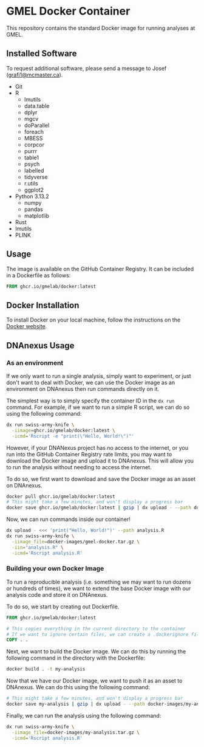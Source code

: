 # GMEL Docker Container

This repository contains the standard Docker image for running analyses at GMEL.

## Installed Software
To request additional software, please send a message to Josef ([grafj1@mcmaster.ca](mailto:grafj1@mcmaster.ca)).
- Git
- R
  - lmutils
  - data.table
  - dplyr
  - mgcv
  - doParallel
  - foreach
  - MBESS
  - corpcor
  - purrr
  - table1
  - psych
  - labelled
  - tidyverse
  - r.utils
  - ggplot2
- Python 3.13.2
  - numpy
  - pandas
  - matplotlib
- Rust
- lmutils
- PLINK

## Usage
The image is available on the GitHub Container Registry. It can be included in a Dockerfile as follows:

```Dockerfile
FROM ghcr.io/gmelab/docker:latest
```

## Docker Installation
To install Docker on your local machine, follow the instructions on the [Docker website](https://docs.docker.com/engine/install/).

## DNAnexus Usage

### As an environment
If we only want to run a single analysis, simply want to experiment, or just don't want to deal with Docker, we can use the Docker image as an environment on DNAnexus then run commands directly on it.

The simplest way is to simply specify the container ID in the `dx run` command. For example, if we want to run a simple R script, we can do so using the following command:

```bash
dx run swiss-army-knife \
  -iimage=ghcr.io/gmelab/docker:latest \
  -icmd='Rscript -e "print(\"Hello, World!\")"'
```

However, if your DNANexus project has no access to the internet, or you run into the GitHub Container Registry rate limits, you may want to download the Docker image and upload it to DNAnexus. This will allow you to run the analysis without needing to access the internet.

To do so, we first want to download and save the Docker image as an asset on DNAnexus.

```bash
docker pull ghcr.io/gmelab/docker:latest
# This might take a few minutes, and won't display a progress bar
docker save ghcr.io/gmelab/docker:latest | gzip | dx upload - --path docker-images/gmel-docker.tar.gz
```

Now, we can run commands inside our container!

```bash
dx upload - <<< 'print("Hello, World!")' --path analysis.R
dx run swiss-army-knife \
  -iimage_file=docker-images/gmel-docker.tar.gz \
  -iin="analysis.R" \
  -icmd='Rscript analysis.R'
```

### Building your own Docker Image
To run a reproducible analysis (i.e. something we may want to run dozens or hundreds of times), we want to extend the base Docker image with our analysis code and store it on DNAnexus.

To do so, we start by creating out Dockerfile.

```Dockerfile
FROM ghcr.io/gmelab/docker:latest

# This copies everything in the current directory to the container
# If we want to ignore certain files, we can create a .dockerignore file
COPY . .
```

Next, we want to build the Docker image. We can do this by running the following command in the directory with the Dockerfile:

```bash
docker build . -t my-analysis
```

Now that we have our Docker image, we want to push it as an asset to DNAnexus. We can do this using the following command:

```bash
# This might take a few minutes, and won't display a progress bar
docker save my-analysis | gzip | dx upload - --path docker-images/my-analysis.tar.gz
```

Finally, we can run the analysis using the following command:

```bash
dx run swiss-army-knife \
  -iimage_file=docker-images/my-analysis.tar.gz \
  -icmd='Rscript analysis.R'
```
